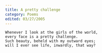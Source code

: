 ```yaml
---
title: A pretty challenge
category: Poems
edited: 03/27/2005
---
```


    Whenever I look at the girls of the world,
    every face is a pretty challenge.
    Such beauty, beheld with my outward eyes;
    will I ever see life, inwardly, that way?


